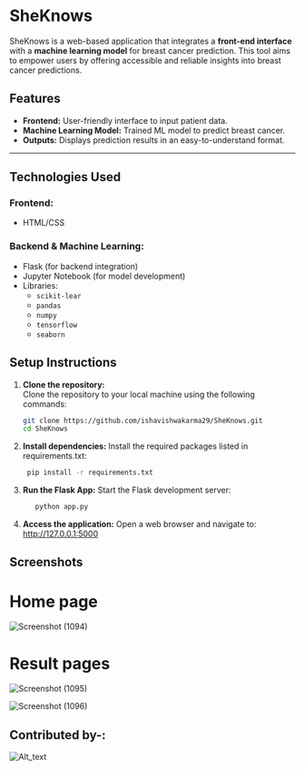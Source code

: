 # SheKnows

SheKnows is a web-based application that integrates a **front-end interface** with a **machine learning model** for breast cancer prediction. This tool aims to empower users by offering accessible and reliable insights into breast cancer predictions.

## Features
- **Frontend:** User-friendly interface to input patient data.
- **Machine Learning Model:** Trained ML model to predict breast cancer.
- **Outputs:** Displays prediction results in an easy-to-understand format.

---

## Technologies Used
### Frontend:
- HTML/CSS
### Backend & Machine Learning:
- Flask (for backend integration)
- Jupyter Notebook (for model development)
- Libraries:
  - `scikit-lear`
  - `pandas`
  - `numpy`
  - `tensorflow`
  - `seaborn`
## Setup Instructions

1. **Clone the repository:**  
   Clone the repository to your local machine using the following commands:
   ```bash
   git clone https://github.com/ishavishwakarma29/SheKnows.git
   cd SheKnows


2. **Install dependencies:**
  Install the required packages listed in requirements.txt:
    ```bash
     pip install -r requirements.txt

4. **Run the Flask App:**
   Start the Flask development server:
   ```bash
      python app.py

5. **Access the application:**
Open a web browser and navigate to: http://127.0.0.1:5000

## Screenshots
# Home page
![Screenshot (1094)](https://github.com/user-attachments/assets/5b7e0882-fa3a-45f7-aa69-de6ba547439c)

# Result pages
![Screenshot (1095)](https://github.com/user-attachments/assets/8af6e407-431b-4576-ab80-4baf18948fae)

![Screenshot (1096)](https://github.com/user-attachments/assets/4c1f69c4-b706-4664-9588-753f87fca6b7)

## Contributed by-:
 ![Alt_text](https://github.com/ishavishwwakarma29)


